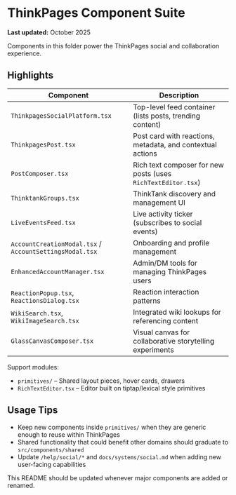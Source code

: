# ThinkPages Component Suite

**Last updated:** October 2025

Components in this folder power the ThinkPages social and collaboration experience.

## Highlights
| Component | Description |
| --- | --- |
| `ThinkpagesSocialPlatform.tsx` | Top-level feed container (lists posts, trending content) |
| `ThinkpagesPost.tsx` | Post card with reactions, metadata, and contextual actions |
| `PostComposer.tsx` | Rich text composer for new posts (uses `RichTextEditor.tsx`) |
| `ThinktankGroups.tsx` | ThinkTank discovery and management UI |
| `LiveEventsFeed.tsx` | Live activity ticker (subscribes to social events) |
| `AccountCreationModal.tsx` / `AccountSettingsModal.tsx` | Onboarding and profile management |
| `EnhancedAccountManager.tsx` | Admin/DM tools for managing ThinkPages users |
| `ReactionPopup.tsx`, `ReactionsDialog.tsx` | Reaction interaction patterns |
| `WikiSearch.tsx`, `WikiImageSearch.tsx` | Integrated wiki lookups for referencing content |
| `GlassCanvasComposer.tsx` | Visual canvas for collaborative storytelling experiments |

Support modules:
- `primitives/` – Shared layout pieces, hover cards, drawers
- `RichTextEditor.tsx` – Editor built on tiptap/lexical style primitives

## Usage Tips
- Keep new components inside `primitives/` when they are generic enough to reuse within ThinkPages
- Shared functionality that could benefit other domains should graduate to `src/components/shared`
- Update `/help/social/*` and `docs/systems/social.md` when adding new user-facing capabilities

This README should be updated whenever major components are added or renamed.
